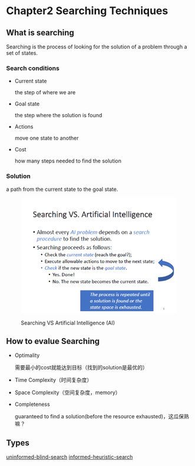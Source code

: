 # Chapter2 Searching Techniques

## What is searching

Searching is the process of looking for the solution of a problem through a set of states.&#x20;

### Search conditions

*   Current state

    the step of where we are
*   Goal state

    the step where the solution is found
*   Actions

    move one state to another
*   Cost

    how many steps needed to find the solution

### Solution

a path from the current state to the goal state.&#x20;

<figure><img src="../../.gitbook/assets/Image_20231220112712.png" alt=""><figcaption><p>Searching VS Artificial Intelligence (AI)</p></figcaption></figure>

## How to evalue Searching

*   Optimality

    需要最小的cost就能达到目标（找到的solution是最优的）
* Time Complexity（时间复杂度）
* Space Complexity（空间复杂度，memory）
*   Completeness

    guaranteed to find a solution(before the resource exhausted)，这瓜保熟嘛？

## Types

[uninformed-blind-search](uninformed-blind-search/ "mention") [informed-heuristic-search](informed-heuristic-search/ "mention")
